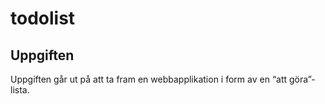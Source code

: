 # todolist
## Uppgiften
Uppgiften går ut på att ta fram en webbapplikation i form av en “att göra”-lista.
